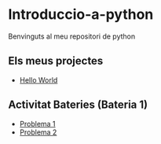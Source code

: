 # Introduccio-a-python

Benvinguts al meu repositori de python

## Els meus projectes

 - [Hello World](hello_world.py)

## Activitat Bateries (Bateria 1)

- [Problema 1](Batery1.py)
- [Problema 2](Batery2.py)




